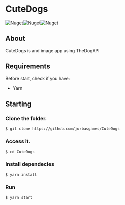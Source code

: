 # CuteDogs
[![Nuget](https://img.shields.io/badge/TypeScript-007ACC?style=for-the-badge&logo=typescript&logoColor=white)](https://www.typescriptlang.org)[![Nuget](https://img.shields.io/badge/React-20232A?style=for-the-badge&logo=react&logoColor=61DAFB)](https://pt-br.reactjs.org)[![Nuget](https://img.shields.io/badge/Figma-F24E1E?style=for-the-badge&logo=figma&logoColor=white)](https://www.figma.com/)

## About
CuteDogs is and image app using TheDogAPI

## Requirements
    
Before start, check if you have:

- Yarn

## Starting


### Clone the folder.
```
$ git clone https://github.com/jurbasgames/CuteDogs
```
### Access it.
```
$ cd CuteDogs
```
### Install dependecies
```
$ yarn install
```

### Run

```
$ yarn start
```

